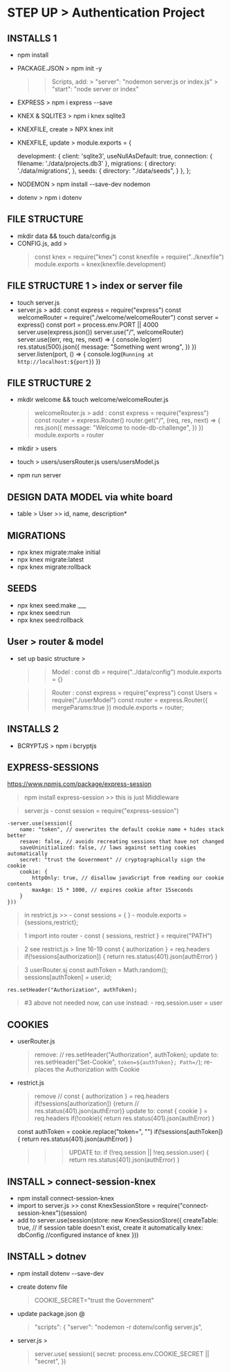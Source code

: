 # STEP UP > Authentication Project

## INSTALLS 1
- npm install
- PACKAGE.JSON > npm init -y 
    >> Scripts, add:
        > "server": "nodemon server.js or index.js"
        > "start": "node server or index"
- EXPRESS > npm i express --save
- KNEX & SQLITE3 > npm i knex sqlite3
- KNEXFILE, create > NPX knex init 
- KNEXFILE, update > 
module.exports = {

  development: {
    client: 'sqlite3',
    useNullAsDefault: true,
    connection: {
      filename: './data/projects.db3'
    },
    migrations: {
      directory: './data/migrations',
    },
    seeds: {
      directory: "./data/seeds",
    }
  },
};
       
- NODEMON > npm install --save-dev nodemon
- dotenv > npm i dotenv

## FILE STRUCTURE
- mkdir data && touch data/config.js
- CONFIG.js, add > 
    > const knex = require("knex")
    const knexfile = require("../knexfile")
    module.exports = knex(knexfile.development)

## FILE STRUCTURE 1 > index or server file
- touch server.js
- server.js > add: 
    const express = require("express")
    const welcomeRouter = require("./welcome/welcomeRouter")
    const server = express()
    const port = process.env.PORT || 4000
    server.use(express.json())
    server.use("/", welcomeRouter)
    server.use((err, req, res, next) => {
        console.log(err)
        res.status(500).json({
            message: "Something went wrong",
        })
    })
    server.listen(port, () => {
        console.log(`Running at http://localhost:${port}`)
    })

## FILE STRUCTURE 2
- mkdir welcome && touch welcome/welcomeRouter.js
    > welcomeRouter.js > add : 
        const express = require("express")
        const router = express.Router()
        router.get("/", (req, res, next) => {
            res.json({
                message: "Welcome to node-db-challenge",
            })
        })
        module.exports = router

- mkdir >  users
- touch > 
    users/usersRouter.js 
    users/usersModel.js 
    
- npm run server

## DESIGN DATA MODEL via white board

- table > User >> id, name, description\*

## MIGRATIONS

- npx knex migrate:make initial
- npx knex migrate:latest
- npx knex migrate:rollback

## SEEDS

- npx knex seed:make ___
- npx knex seed:run
- npx knex seed:rollback

## User > router & model
- set up basic structure > 
    >> Model : 
        const db = require("../data/config")
        module.exports = {}

    >> Router :
        const express = require("express")
        const Users = require("./userModel")
        const router = express.Router({
        mergeParams:true
        })
        module.exports = router;

## INSTALLS 2
- BCRYPTJS > npm i bcryptjs

## EXPRESS-SESSIONS
https://www.npmjs.com/package/express-session

> npm install express-session
    >> this is just Middleware

> server.js
    - const session = require("express-session")

    -server.use(session({
        name: "token", // overwrites the default cookie name + hides stack better
        resave: false, // avoids recreating sessions that have not changed
        saveUninitialized: false, // laws against setting cookies automatically 
        secret: "trust the Government" // cryptographically sign the cookie
        cookie: {
            httpOnly: true, // disallow javaScript from reading our cookie contents
            maxAge: 15 * 1000, // expires cookie after 15seconds
        }
    }))


> in restrict.js >> 
    - const sessions = { }
    - module.exports = {sessions,restrict};

> 1 import into router 
    - const { sessions, restrict } = require("PATH")

> 2 see restrict.js > line 16-19
    const { authorization } = req.headers
      if(!sessions[authorization]) {
        return res.status(401).json(authError)
      }

> 3 userRouter.sj 
    const authToken = Math.random();
    sessions[authToken] = user.id;

    res.setHeader("Authorization", authToken);


> #3 above not needed now, can use instead: 
    - req.session.user = user

## COOKIES
- userRouter.js
   > remove: // res.setHeader("Authorization", authToken);
   > update to:  res.setHeader("Set-Cookie", `token=${authToken}; Path=/`);
   > re-places the Authorization with Cookie

- restrict.js
    > remove // const { authorization } = req.headers if(!sessions[authorization]) {return          // res.status(401).json(authError)}
    > update to: 
    const { cookie } = req.headers
      if(!cookie){
        return res.status(401).json(authError)
      }

    const authToken = cookie.replace("token=", "")
      if(!sessions[authToken]){
        return res.status(401).json(authError)
      }
    
    >>> UPDATE to:
        if (!req.session || !req.session.user) {
        return res.status(401).json(authError)
      }

## INSTALL > connect-session-knex
- npm install connect-session-knex
- import to server.js >> 
    const KnexSessionStore = require("connect-session-knex")(session)
- add to server.use(session(store: new KnexSessionStore({
      createTable: true, // if session table doesn't exist, create it automatically
      knex: dbConfig //configured instance of knex
    }))

## INSTALL > dotnev
- npm install dotenv --save-dev
- create dotenv file
    > COOKIE_SECRET="trust the Government"

- update package.json @ 
    > "scripts": {
    "server": "nodemon -r dotenv/config server.js",

- server.js >
    > server.use(
  session({
    secret: process.env.COOKIE_SECRET || "secret", 
    })





